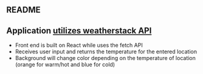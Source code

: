 ## README

## Application [utilizes weatherstack API]([https://www.google.com](https://weatherstack.com))

- Front end is built on React while uses the fetch API
- Receives user input and returns the temperature for the entered location
- Background will change color depending on the temperature of location (orange for warm/hot and blue for cold)
